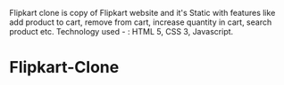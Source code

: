 Flipkart clone is copy of Flipkart website and it's Static with features like add product to cart, remove from cart, increase quantity in cart, search product etc.
Technology used - : HTML 5, CSS 3, Javascript.

# Flipkart-Clone
